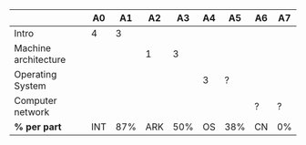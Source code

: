 

|                      | A0 | A1 | A2 | A3 | A4 | A5 | A6 | A7 |
| ---------------------|----|----|----|----|----|----|----|----|
| Intro                |  4 |  3 |    |    |    |    |    |    |
| Machine architecture |    |    |  1 |  3 |    |    |    |    |
| Operating System     |    |    |    |    |  3 |  ? |    |    |
| Computer network     |    |    |    |    |    |    |  ? |  ? |
| **% per part**       |INT | 87%| ARK| 50%| OS | 38%| CN | 0% |

